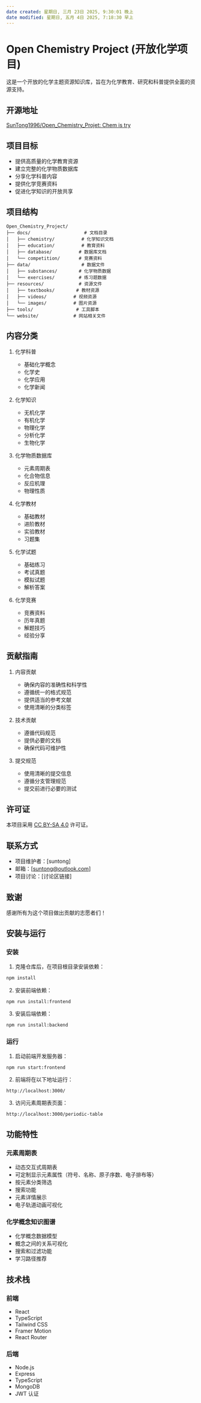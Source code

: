 ```yaml
---
date created: 星期日, 三月 23日 2025, 9:30:01 晚上
date modified: 星期日, 五月 4日 2025, 7:18:30 早上
---
```


# Open Chemistry Project (开放化学项目)

这是一个开放的化学主题资源知识库，旨在为化学教育、研究和科普提供全面的资源支持。



## 开源地址

[SunTong1996/Open_Chemistry_Projet: Chem is try](https://github.com/SunTong1996/Open_Chemistry_Projet)


## 项目目标

- 提供高质量的化学教育资源
- 建立完整的化学物质数据库
- 分享化学科普内容
- 提供化学竞赛资料
- 促进化学知识的开放共享

## 项目结构

```
Open_Chemistry_Project/
├── docs/                    # 文档目录
│   ├── chemistry/          # 化学知识文档
│   ├── education/          # 教育资料
│   ├── database/          # 数据库文档
│   └── competition/       # 竞赛资料
├── data/                   # 数据文件
│   ├── substances/        # 化学物质数据
│   └── exercises/         # 练习题数据
├── resources/             # 资源文件
│   ├── textbooks/        # 教材资源
│   ├── videos/          # 视频资源
│   └── images/          # 图片资源
├── tools/                # 工具脚本
└── website/             # 网站相关文件
```

## 内容分类

1. 化学科普
   - 基础化学概念
   - 化学史
   - 化学应用
   - 化学新闻

2. 化学知识
   - 无机化学
   - 有机化学
   - 物理化学
   - 分析化学
   - 生物化学

3. 化学物质数据库
   - 元素周期表
   - 化合物信息
   - 反应机理
   - 物理性质

4. 化学教材
   - 基础教材
   - 进阶教材
   - 实验教材
   - 习题集

5. 化学试题
   - 基础练习
   - 考试真题
   - 模拟试题
   - 解析答案

6. 化学竞赛
   - 竞赛资料
   - 历年真题
   - 解题技巧
   - 经验分享

## 贡献指南

1. 内容贡献
   - 确保内容的准确性和科学性
   - 遵循统一的格式规范
   - 提供适当的参考文献
   - 使用清晰的分类标签

2. 技术贡献
   - 遵循代码规范
   - 提供必要的文档
   - 确保代码可维护性

3. 提交规范
   - 使用清晰的提交信息
   - 遵循分支管理规范
   - 提交前进行必要的测试

## 许可证

本项目采用 [CC BY-SA 4.0](https://creativecommons.org/licenses/by-sa/4.0/) 许可证。

## 联系方式

- 项目维护者：[suntong]
- 邮箱：[suntong@outlook.com]
- 项目讨论：[讨论区链接]

## 致谢

感谢所有为这个项目做出贡献的志愿者们！

## 安装与运行

### 安装

1. 克隆仓库后，在项目根目录安装依赖：

```bash
npm install
```

2. 安装前端依赖：

```bash
npm run install:frontend
```

3. 安装后端依赖：

```bash
npm run install:backend
```

### 运行

1. 启动前端开发服务器：

```bash
npm run start:frontend
```

2. 前端将在以下地址运行：

```
http://localhost:3000/
```

3. 访问元素周期表页面：

```
http://localhost:3000/periodic-table
```

## 功能特性

### 元素周期表

- 动态交互式周期表
- 可定制显示元素属性（符号、名称、原子序数、电子排布等）
- 按元素分类筛选
- 搜索功能
- 元素详情展示
- 电子轨道动画可视化

### 化学概念知识图谱

- 化学概念数据模型
- 概念之间的关系可视化
- 搜索和过滤功能
- 学习路径推荐

## 技术栈

### 前端
- React
- TypeScript
- Tailwind CSS
- Framer Motion
- React Router

### 后端
- Node.js
- Express
- TypeScript
- MongoDB
- JWT 认证 

